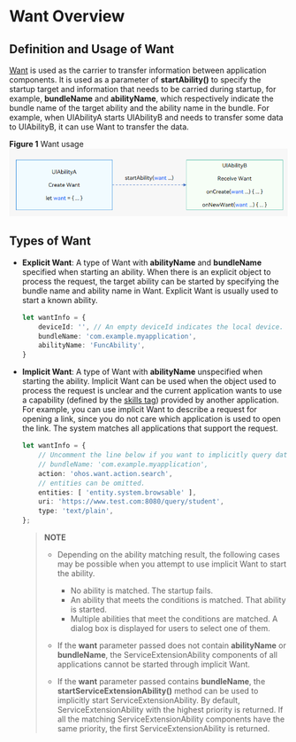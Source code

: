# Want Overview


## Definition and Usage of Want

[Want](../reference/apis/js-apis-app-ability-want.md) is used as the carrier to transfer information between application components. It is used as a parameter of **startAbility()** to specify the startup target and information that needs to be carried during startup, for example, **bundleName** and **abilityName**, which respectively indicate the bundle name of the target ability and the ability name in the bundle. For example, when UIAbilityA starts UIAbilityB and needs to transfer some data to UIAbilityB, it can use Want to transfer the data.

**Figure 1** Want usage 
<img src="figures/usage-of-want.png" alt="usage-of-want" style="zoom:80%;" />


## Types of Want

- **Explicit Want**: A type of Want with **abilityName** and **bundleName** specified when starting an ability.
    When there is an explicit object to process the request, the target ability can be started by specifying the bundle name and ability name in Want. Explicit Want is usually used to start a known ability.
    
  ```ts
  let wantInfo = {
      deviceId: '', // An empty deviceId indicates the local device.
      bundleName: 'com.example.myapplication',
      abilityName: 'FuncAbility',
  }
  ```

- **Implicit Want**: A type of Want with **abilityName** unspecified when starting the ability.
  Implicit Want can be used when the object used to process the request is unclear and the current application wants to use a capability (defined by the [skills tag](../quick-start/module-configuration-file.md#skills-tag)) provided by another application. For example, you can use implicit Want to describe a request for opening a link, since you do not care which application is used to open the link. The system matches all applications that support the request.

  
  ```ts
  let wantInfo = {
      // Uncomment the line below if you want to implicitly query data only in the specific bundle.
      // bundleName: 'com.example.myapplication',
      action: 'ohos.want.action.search',
      // entities can be omitted.
      entities: [ 'entity.system.browsable' ],
      uri: 'https://www.test.com:8080/query/student',
      type: 'text/plain',
  };
  ```

  > **NOTE**
  > - Depending on the ability matching result, the following cases may be possible when you attempt to use implicit Want to start the ability.
  >   - No ability is matched. The startup fails.
  >   - An ability that meets the conditions is matched. That ability is started.
  >   - Multiple abilities that meet the conditions are matched. A dialog box is displayed for users to select one of them.
  > 
  > - If the **want** parameter passed does not contain **abilityName** or **bundleName**, the ServiceExtensionAbility components of all applications cannot be started through implicit Want.
  > 
  > - If the **want** parameter passed contains **bundleName**, the **startServiceExtensionAbility()** method can be used to implicitly start ServiceExtensionAbility. By default, ServiceExtensionAbility with the highest priority is returned. If all the matching ServiceExtensionAbility components have the same priority, the first ServiceExtensionAbility is returned.

 <!--no_check--> 